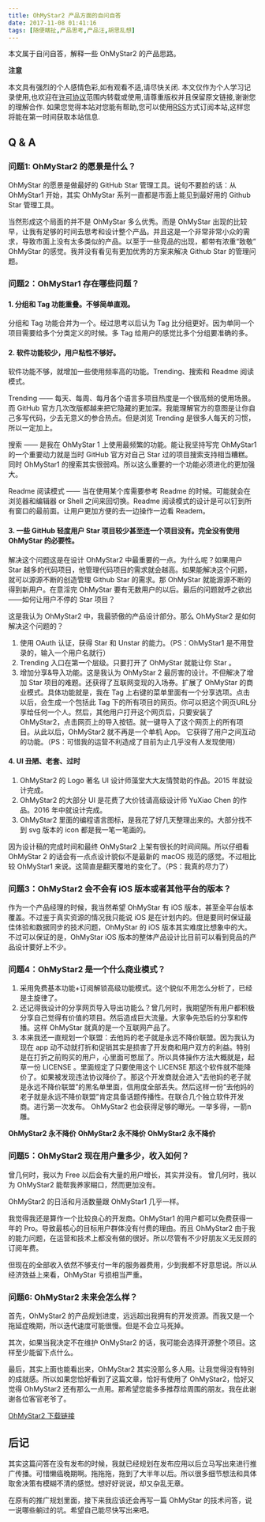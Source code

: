 ```yaml
---
title: OhMyStar2 产品方面的自问自答
date: 2017-11-08 01:41:16
tags: [随便瞎扯,产品思考,产品汪,胡思乱想]
---
```



本文属于自问自答，解释一些 OhMyStar2 的产品思路。

<!--more-->

**注意**

本文具有强烈的个人感情色彩,如有观看不适,请尽快关闭. 本文仅作为个人学习记录使用,也欢迎在[许可协议](http://creativecommons.org/licenses/by-nc/4.0/deed.zh_TW)范围内转载或使用,请尊重版权并且保留原文链接,谢谢您的理解合作. 如果您觉得本站对您能有帮助,您可以使用[RSS](http://iiiyu.com/atom.xml)方式订阅本站,这样您将能在第一时间获取本站信息.


## Q & A

### 问题1: OhMyStar2 的愿景是什么？
OhMyStar 的愿景是做最好的 GitHub Star 管理工具。说句不要脸的话：从 OhMyStar1 开始，其实 OhMyStar 系列一直都是市面上能见到最好用的 Github Star 管理工具。

当然形成这个局面的并不是 OhMyStar 多么优秀。而是 OhMyStar 出现的比较早，让我有足够的时间去思考和设计整个产品。并且这是一个非常非常小众的需求，导致市面上没有太多类似的产品。以至于一些竞品的出现，都带有浓重“致敬” OhMyStar 的感觉。我并没有看见有更加优秀的方案来解决 Github Star 的管理问题。

### 问题2：OhMyStar1 存在哪些问题？

#### 1. 分组和 Tag 功能重叠。不够简单直观。
分组和 Tag 功能合并为一个。经过思考以后认为 Tag 比分组更好。因为单同一个项目需要给多个分类定义的时候。多 Tag 给用户的感觉比多个分组要准确的多。

#### 2. 软件功能较少，用户粘性不够好。
软件功能不够，就增加一些使用频率高的功能。Trending、搜索和 Readme 阅读模式。

Trending —— 每天、每周、每月各个语言多项目热度是一个很高频的使用场景。而 GitHub 官方几次改版都越来把它隐藏的更加深。我能理解官方的意图是让你自己多写代码，少去无意义的参合热点。但是浏览 Trending 是很多人每天的习惯，所以一定加上。

搜索 —— 是我在 OhMyStar 1 上使用最频繁的功能。能让我坚持写完 OhMyStar1 的一个重要动力就是当时 GitHub 官方对自己 Star 过的项目搜索支持相当糟糕。同时 OhMyStar1 的搜索其实很弱鸡。所以这么重要的一个功能必须进化的更加强大。

Readme 阅读模式 —— 当在使用某个库需要参考 Readme 的时候。可能就会在浏览器和编辑器 or Shell 之间来回切换。Readme 阅读模式的设计是可以钉到所有窗口的最前面。让用户更加方便的去一边操作一边看 Readem。

#### 3. 一些 GitHub 轻度用户 Star 项目较少甚至连一个项目没有。完全没有使用 OhMyStar 的必要性。

解决这个问题这是在设计 OhMyStar2 中最重要的一点。为什么呢？如果用户 Star 越多的代码项目，他管理代码项目的需求就会越高。如果能解决这个问题，就可以源源不断的创造管理 Github Star 的需求。那 OhMyStar 就能源源不断的得到新用户。在意淫完 OhMyStar 要有无数用户的以后。最后的问题就呼之欲出——如何让用户不停的 Star 项目？

这是我认为 OhMyStar2 中，我最骄傲的产品设计部分。那么 OhMyStar2 是如何解决这个问题的？

1. 使用 OAuth 认证，获得 Star 和 Unstar 的能力。（PS：OhMyStar1 是不用登录的，输入一个用户名就行）
2. Trending 入口在第一个层级。只要打开了 OhMyStar 就能让你 Star 。
3. 增加分享&导入功能。这是我认为 OhMyStar 2 最厉害的设计。不但解决了增加 Star 项目的难题。还获得了互联网变现的入场券。扩展了 OhMyStar 的商业模式。具体功能就是，我在 Tag 上右键的菜单里面有一个分享选项。点击以后，会生成一个包括此 Tag 下的所有项目的网页。你可以把这个网页URL分享给任何一个人。然后，其他用户打开这个网页后，只要安装了 OhMyStar2，点击网页上的导入按钮。就一键导入了这个网页上的所有项目。从此以后，OhMyStar2 就不再是一个单机 App。 它获得了用户之间互动的功能。（PS：可惜我的运营不利造成了目前为止几乎没有人发现使用）

#### 4. UI 丑陋、老套、过时

1. OhMyStar2 的 Logo 著名 UI 设计师藻堂大大友情赞助的作品。2015 年就设计完成。
2. OhMyStar2 的大部分 UI 是花费了大价钱请高级设计师 YuXiao Chen 的作品。2016 年中就设计完成。
3. OhMyStar2 里面的编程语言图标，是我花了好几天整理出来的。大部分找不到 svg 版本的 icon 都是我一笔一笔画的。

因为设计稿的完成时间和最终 OhMyStar2 上架有很长的时间间隔。所以仔细看 OhMyStar 2 的话会有一点点设计貌似不是最新的 macOS 规范的感觉。不过相比较 OhMyStar1 来说。这简直是翻天覆地的变化了。（PS：我真的尽力了）

### 问题3：OhMyStar2 会不会有 iOS 版本或者其他平台的版本？

作为一个产品经理的时候，我当然希望 OhMyStar 有 iOS 版本，甚至全平台版本覆盖。不过鉴于真实资源的情况我只能说 iOS 是在计划内的。但是要同时保证最佳体验和数据同步的技术问题，OhMyStar 的 iOS 版本其实难度比想象中的大。不过可以保证的是，OhMyStar iOS 版本的整体产品设计比目前可以看到竞品的产品设计要好上不少。

### 问题4：OhMyStar2 是一个什么商业模式？

1. 采用免费基本功能+订阅解锁高级功能模式。这个貌似不用怎么分析了，已经是主旋律了。
2. 还记得我设计的分享网页导入导出功能么？曾几何时，我期望所有用户都积极分享自己觉得有价值的项目。然后造成巨大流量。大家争先恐后的分享和传播。这样 OhMyStar 就真的是一个互联网产品了。
3. 本来我还一直规划一个联盟：去他妈的老子就是永远不降价联盟。因为我认为现在 app 动不动就打折和促销其实是损害了开发商和用户双方的利益。特别是在打折之前购买的用户，心里面可憋屈了。所以具体操作方法大概就是，起草一份 LICENSE 。里面规定了只要使用这个 LICENSE 那这个软件就不能降价了。如果被发现违法协议降价了。那这个开发商就会进入“去他妈的老子就是永远不降价联盟”的黑名单里面，信用度全部丢失。然后这样一份“去他妈的老子就是永远不降价联盟”肯定具备话题传播性。在联合几个独立软件开发商。进行第一次发布。 OhMyStar2 也会获得足够的曝光。一举多得，一箭n雕。

**OhMyStar2 永不降价**
**OhMyStar2 永不降价**
**OhMyStar2 永不降价**

### 问题5：OhMyStar2 现在用户量多少，收入如何？

曾几何时，我以为 Free 以后会有大量的用户增长，其实并没有。
曾几何时，我以为 OhMyStar2 能帮我养家糊口，然而更加没有。

OhMyStar2 的日活和月活数量跟 OhMyStar1 几乎一样。

我觉得我还是算作一个比较良心的开发商。OhMyStar1 的用户都可以免费获得一年的 Pro。导致最核心的目标用户群体没有付费的理由。而且 OhMyStar2 由于我的能力问题，在运营和技术上都没有做的很好。所以尽管有不少好朋友义无反顾的订阅年费。

但现在的全部收入依然不够支付一年的服务器费用，少到我都不好意思说。所以从经济效益上来看，OhMyStar 亏损相当严重。

### 问题6: OhMyStar2 未来会怎么样？

首先，OhMyStar2 的产品规划进度，远远超出我拥有的开发资源。而我又是一个拖延症晚期，所以迭代速度可能很慢。但是不会立马死掉。

其次，如果当我决定不在维护 OhMyStar2 的话，我可能会选择开源整个项目。这样至少能留下点什么。

最后，其实上面也能看出来，OhMyStar2 其实没那么多人用。让我觉得没有特别的成就感。所以如果您恰好看到了这篇文章，恰好有使用了 OhMyStar2，恰好又觉得 OhMyStar2 还有那么一点用。那希望您能多多推荐给周围的朋友。我在此谢谢各位客官老爷了。

[OhMyStar2 下载链接](https://itunes.apple.com/us/app/ohmystar2/id1218642292?ls=1&mt=8)

## 后记

其实这篇问答在没有发布的时候，我就已经规划在发布应用以后立马写出来进行推广传播。可惜懒癌晚期啊。拖拖拖，拖到了大半年以后。所以很多细节想法和具体取舍决策有模糊不清的感觉。想好好说说，却又杂乱无章。

在原有的推广规划里面，接下来我应该还会再写一篇 OhMyStar 的技术问答，说一说哪些躺过的坑。希望自己能尽快写出来吧。







